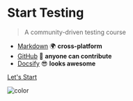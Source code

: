 <!-- markdownlint-disable MD033 -->
<!-- <img src="_media/logo.png" alt="logo" style="width: 200px;"/> -->

# Start Testing

> A community-driven testing course

- [Markdown](http://commonmark.org/) 🌍 **cross-platform**
- [GitHub](https://github.com/dialex/start-testing) 🤝 **anyone can contribute**
- [Docsify](https://github.com/QingWei-Li/docsify/) 😎 **looks awesome**

[Let's Start](#syllabus)

<p><img data-origin="linear-gradient(to left bottom, #F0FD37 0%, #ACF260 100%)" alt="color"></p>
